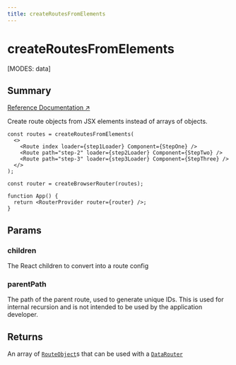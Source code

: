 ```yaml
---
title: createRoutesFromElements
---
```


# createRoutesFromElements

<!--
⚠️ ⚠️ IMPORTANT ⚠️ ⚠️ 

Thank you for helping improve our documentation!

This file is auto-generated from the JSDoc comments in the source
code, so please edit the JSDoc comments in the file below and this
file will be re-generated once those changes are merged.

https://github.com/remix-run/react-router/blob/main/packages/react-router/lib/components.tsx
-->

[MODES: data]

## Summary

[Reference Documentation ↗](https://api.reactrouter.com/v7/functions/react_router.index.createRoutesFromElements.html)

Create route objects from JSX elements instead of arrays of objects.

```tsx
const routes = createRoutesFromElements(
  <>
    <Route index loader={step1Loader} Component={StepOne} />
    <Route path="step-2" loader={step2Loader} Component={StepTwo} />
    <Route path="step-3" loader={step3Loader} Component={StepThree} />
  </>
);

const router = createBrowserRouter(routes);

function App() {
  return <RouterProvider router={router} />;
}
```

## Params

### children

The React children to convert into a route config

### parentPath

The path of the parent route, used to generate unique IDs. This is used for internal recursion and is not intended to be used by the
application developer.

## Returns

An array of [`RouteObject`](https://api.reactrouter.com/v7/types/react_router.index.RouteObject.html)s that can be used with a [`DataRouter`](https://api.reactrouter.com/v7/interfaces/react_router.index.DataRouter.html)

